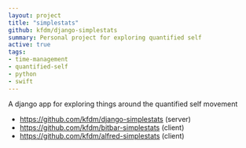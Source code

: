 ```yaml
---
layout: project
title: "simplestats"
github: kfdm/django-simplestats
summary: Personal project for exploring quantified self
active: true
tags:
- time-management
- quantified-self
- python
- swift
---
```


A django app for exploring things around the quantified self movement

* https://github.com/kfdm/django-simplestats (server)
* https://github.com/kfdm/bitbar-simplestats (client)
* https://github.com/kfdm/alfred-simplestats (client)
